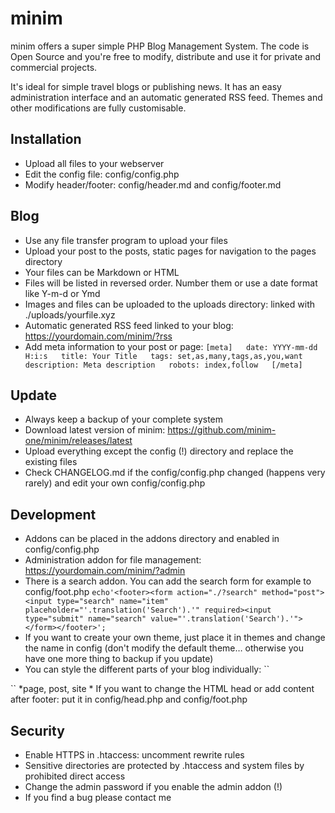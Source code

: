 # minim

minim offers a super simple PHP Blog Management System. The code is Open Source and you're free to modify, distribute and use it for private and commercial projects.

It's ideal for simple travel blogs or publishing news. It has an easy administration interface and an automatic generated RSS feed. Themes and other modifications are fully customisable.

## Installation

* Upload all files to your webserver
* Edit the config file: config/config.php
* Modify header/footer: config/header.md and config/footer.md


## Blog

* Use any file transfer program to upload your files
* Upload your post to the posts, static pages for navigation to the pages directory
* Your files can be Markdown or HTML
* Files will be listed in reversed order. Number them or use a date format like Y-m-d or Ymd
* Images and files can be uploaded to the uploads directory: linked with ./uploads/yourfile.xyz
* Automatic generated RSS feed linked to your blog: https://yourdomain.com/minim/?rss
* Add meta information to your post or page:
``
[meta]  
date: YYYY-mm-dd H:i:s  
title: Your Title  
tags: set,as,many,tags,as,you,want  
description: Meta description  
robots: index,follow  
[/meta]
``

## Update

* Always keep a backup of your complete system
* Download latest version of minim: https://github.com/minim-one/minim/releases/latest
* Upload everything except the config (!) directory and replace the existing files
* Check CHANGELOG.md if the config/config.php changed (happens very rarely) and edit your own config/config.php


## Development

* Addons can be placed in the addons directory and enabled in config/config.php
* Administration addon for file management: https://yourdomain.com/minim/?admin
* There is a search addon. You can add the search form for example to config/foot.php
``
echo'<footer><form action="./?search" method="post"><input type="search" name="item" placeholder="'.translation('Search').'" required><input type="submit" name="search" value="'.translation('Search').'"></form></footer>';
``
* If you want to create your own theme, just place it in themes and change the name in config (don't modify the default theme… otherwise you have one more thing to backup if you update)
* You can style the different parts of your blog individually:
``
<body class="*">
``
*page, post, site
* If you want to change the HTML head or add content after footer: put it in config/head.php and config/foot.php


## Security

* Enable HTTPS in .htaccess: uncomment rewrite rules
* Sensitive directories are protected by .htaccess and system files by prohibited direct access
* Change the admin password if you enable the admin addon (!)
* If you find a bug please contact me
